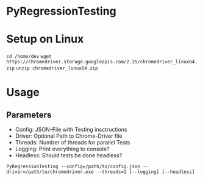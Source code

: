 # PyRegressionTesting

# Setup on Linux
`cd /home/dev`
`wget https://chromedriver.storage.googleapis.com/2.35/chromedriver_linux64.zip`
`unzip chromedriver_linux64.zip`

# Usage

## Parameters
- Config: JSON-File with Testing insctructions
- Driver: Optional Path to Chrome-Driver file
- Threads: Number of threads for parallel Tests
- Logging: Print everything to console?
- Headless: Should tests be done headless?

`PyRegressionTesting --config=/path/to/config.json --driver=/path/to/chromedriver.exe --threads=1 [--logging] [--headless]`
